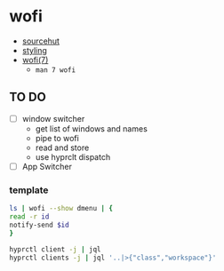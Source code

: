 # wofi

- [sourcehut](https://hg.sr.ht/~scoopta/wofi)
- [styling](https://cloudninja.pw/docs/wofi.html)
- [wofi(7)](https://man.archlinux.org/man/wofi.7.en)
  - `man 7 wofi`

## TO DO

- [ ] window switcher
  - get list of windows and names 
  - pipe to wofi
  - read and store
  - use hyprclt dispatch
- [ ] App Switcher

### template

```sh
ls | wofi --show dmenu | {
read -r id
notify-send $id 
}
```


```sh
hyprctl client -j | jql
hyprctl clients -j | jql '..|>{"class","workspace"}'
```

